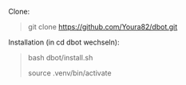 Clone:

>git clone https://github.com/Youra82/dbot.git

Installation (in cd dbot wechseln):
>
>bash dbot/install.sh
>
>source .venv/bin/activate

